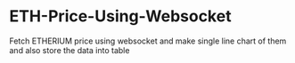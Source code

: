 # ETH-Price-Using-Websocket
Fetch ETHERIUM price using websocket and make single line chart of them and also store the data into table 
